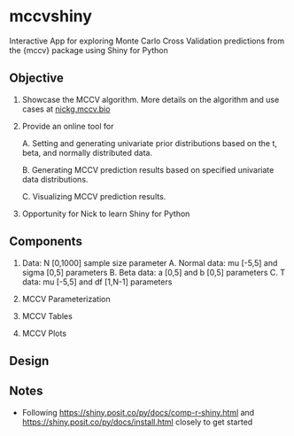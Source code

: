 # mccvshiny

Interactive App for exploring Monte Carlo Cross Validation predictions from the {mccv} package using Shiny for Python

## Objective

1. Showcase the MCCV algorithm. More details on the algorithm and use cases at [nickg.mccv.bio](nickg.mccv.bio)

2. Provide an online tool for 

   A. Setting and generating univariate prior distributions based on the t, beta, and normally distributed data.

   B. Generating MCCV prediction results based on specified univariate data distributions.

   C. Visualizing MCCV prediction results.

3. Opportunity for Nick to learn Shiny for Python

## Components

1. Data: N [0,1000] sample size parameter
   A. Normal data: mu [-5,5] and sigma [0,5] parameters
   B. Beta data: a [0,5] and b [0,5] parameters
   C. T data: mu [-5,5] and df [1,N-1] parameters


2. MCCV Parameterization

3. MCCV Tables

4. MCCV Plots


## Design


## Notes

- Following https://shiny.posit.co/py/docs/comp-r-shiny.html and https://shiny.posit.co/py/docs/install.html closely to get started